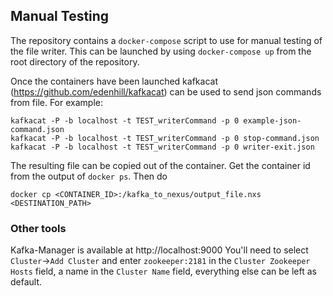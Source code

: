 ## Manual Testing

The repository contains a `docker-compose` script to use for manual testing of the file writer.
This can be launched by using `docker-compose up` from the root directory of the repository.

Once the containers have been launched kafkacat (https://github.com/edenhill/kafkacat) can be used to send json commands from file.
For example:
```
kafkacat -P -b localhost -t TEST_writerCommand -p 0 example-json-command.json
kafkacat -P -b localhost -t TEST_writerCommand -p 0 stop-command.json
kafkacat -P -b localhost -t TEST_writerCommand -p 0 writer-exit.json
```

The resulting file can be copied out of the container. Get the container id from the output of `docker ps`. Then do
```
docker cp <CONTAINER_ID>:/kafka_to_nexus/output_file.nxs <DESTINATION_PATH>
```

### Other tools
Kafka-Manager is available at http://localhost:9000
You'll need to select `Cluster`->`Add Cluster` and enter `zookeeper:2181` in the `Cluster Zookeeper Hosts` field, a name in the `Cluster Name` field, everything else can be left as default.
